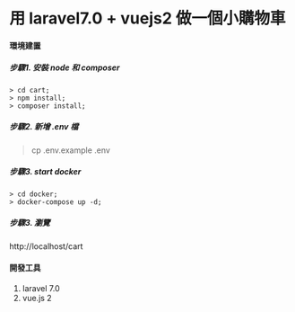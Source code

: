 # 用 laravel7.0 + vuejs2 做一個小購物車

#### 環境建置
##### 步驟1. 安裝 node 和 composer
```
> cd cart;
> npm install;
> composer install;
```

##### 步驟2. 新增 .env 檔
> cp .env.example .env

##### 步驟3. start docker
```
> cd docker;
> docker-compose up -d;
```

##### 步驟3. 瀏覽
http://localhost/cart

#### 開發工具
1. laravel 7.0
2. vue.js 2